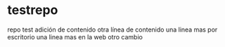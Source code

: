 # testrepo
repo test
adición de contenido
otra línea de contenido
una linea mas por escritorio
una linea mas en la web
otro cambio
